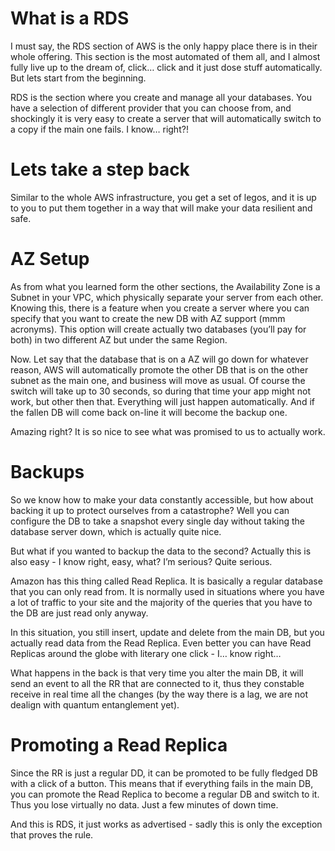 # What is a RDS

I must say, the RDS section of AWS is the only happy place there is in their whole offering. This section is the most automated of them all, and I almost fully live up to the dream of, click… click and it just dose stuff automatically. But lets start from the beginning.

RDS is the section where you create and manage all your databases. You have a selection of different provider that you can choose from, and shockingly it is very easy to create a server that will automatically switch to a copy if the main one fails. I know… right?!

# Lets take a step back

Similar to the whole AWS infrastructure, you get a set of legos, and it is up to you to put them together in a way that will make your data resilient and safe.

# AZ Setup

As from what you learned form the other sections, the Availability Zone is a Subnet in your VPC, which physically separate your server from each other. Knowing this, there is a feature when you create a server where you can specify that you want to create the new DB with AZ support (mmm acronyms). This option will create actually two databases (you’ll pay for both) in two different AZ but under the same Region.

Now. Let say that the database that is on a AZ will go down for whatever reason, AWS will automatically promote the other DB that is on the other subnet as the main one, and business will move as usual. Of course the switch will take up to 30 seconds, so during that time your app might not work, but other then that. Everything will just happen automatically. And if the fallen DB will come back on-line it will become the backup one.

Amazing right? It is so nice to see what was promised to us to actually work.

# Backups

So we know how to make your data constantly accessible, but how about backing it up to protect ourselves from a catastrophe? Well you can configure the DB to take a snapshot every single day without taking the database server down, which is actually quite nice.

But what if you wanted to backup the data to the second? Actually this is also easy - I know right, easy, what? I’m serious? Quite serious.

Amazon has this thing called Read Replica. It is basically a regular database that you can only read from. It is normally used in situations where you have a lot of traffic to your site and the majority of the queries that you have to the DB are just read only anyway.

In this situation, you still insert, update and delete from the main DB, but you actually read data from the Read Replica. Even better you can have Read Replicas around the globe with literary one click - I… know right…

What happens in the back is that very time you alter the main DB, it will send an event to all the RR that are connected to it, thus they constable receive in real time all the changes (by the way there is a lag, we are not dealign with quantum entanglement yet).

# Promoting a Read Replica

Since the RR is just a regular DD, it can be promoted to be fully fledged DB with a click of a button. This means that if everything fails in the main DB, you can promote the Read Replica to become a regular DB and switch to it. Thus you lose virtually no data. Just a few minutes of down time.

And this is RDS, it just works as advertised - sadly this is only the exception that proves the rule.